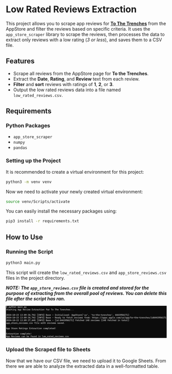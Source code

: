 # Low Rated Reviews Extraction

This project allows you to scrape app reviews for [**To The Trenches**](https://apps.apple.com/us/app/to-the-trenches/id6443956171) from the AppStore and filter the reviews based on specific criteria. It uses the `app_store_scraper` library to scrape the reviews, then processes the data to extract only reviews with a low rating (*3 or less*), and saves them to a CSV file.

## Features

- Scrape all reviews from the AppStore page for **To the Trenches**.
- Extract the **Date**, **Rating**, and **Review** text from each review.
- **Filter** and **sort** reviews with ratings of **1**, **2**, or **3**.
- Output the low rated reviews data into a file named `low_rated_reviews.csv`.

## Requirements

### Python Packages

- `app_store_scraper`
- `numpy`
- `pandas`

### Setting up the Project
It is recommended to create a virtual environment for this project:
```bash
python3 -m venv venv
```

Now we need to activate your newly created virtual environment:
```bash
source venv/Scripts/activate
```

You can easily install the necessary packages using:

```bash
pip3 install -r requirements.txt
```

## How to Use

### Running the Script

```bash
python3 main.py
```
This script will create the `low_rated_reviews.csv` and `app_store_reviews.csv` files in the project directory.<br>

**_NOTE: The `app_store_reviews.csv` file is created and stored for the purpose of extracting from the overall pool of reviews. You can delete this file after the script has ran._**

![alt text](image.png)

### Upload the Scraped file to Sheets

Now that we have our CSV file, we need to upload it to Google Sheets. From there we are able to analyze the extracted data in a well-formatted table.

